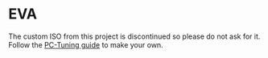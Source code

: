 # EVA

The custom ISO from this project is discontinued so please do not ask for it. Follow the [PC-Tuning guide](https://github.com/amitxv/PC-Tuning) to make your own.
